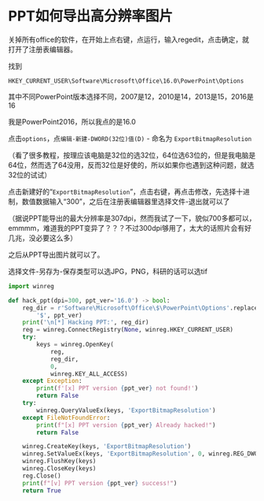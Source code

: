 # PPT如何导出高分辨率图片

关掉所有office的软件，在开始上点右键，点运行，输入regedit，点击确定，就打开了注册表编辑器。

找到

```
HKEY_CURRENT_USER\Software\Microsoft\Office\16.0\PowerPoint\Options
```

其中不同PowerPoint版本选择不同，2007是12，2010是14，2013是15，2016是16

我是PowerPoint2016，所以我点的是16.0

点击`options`，点`编辑-新建-DWORD(32位)值(D)` - 命名为 `ExportBitmapResolution`

（看了很多教程，按理应该电脑是32位的选32位，64位选63位的，但是我电脑是64位，然而选了64没用，反而32位是好使的，所以如果你也遇到这种问题，就选32位的试试）

点击新建好的“`ExportBitmapResolution`”，点击右键，再点击修改，先选择十进制，数值数据输入“300”，之后在注册表编辑器里选择文件-退出就可以了

（据说PPT能导出的最大分辨率是307dpi，然而我试了一下，貌似700多都可以，emmmm，难道我的PPT变异了？？？不过300dpi够用了，太大的话照片会有好几兆，没必要这么多）

之后从PPT导出图片就可以了。

选择文件-另存为-保存类型可以选JPG，PNG，科研的话可以选tif

```python
import winreg

def hack_ppt(dpi=300, ppt_ver='16.0') -> bool:
    reg_dir = r'Software\Microsoft\Office\$\PowerPoint\Options'.replace(
        '$', ppt_ver)
    print('\n[*] Hacking PPT:', reg_dir)
    reg = winreg.ConnectRegistry(None, winreg.HKEY_CURRENT_USER)
    try:
        keys = winreg.OpenKey(
            reg,
            reg_dir,
            0,
            winreg.KEY_ALL_ACCESS)
    except Exception:
        print(f'[x] PPT version {ppt_ver} not found!')
        return False
    try:
        winreg.QueryValueEx(keys, 'ExportBitmapResolution')
    except FileNotFoundError:
        print(f"[x] PPT version {ppt_ver} Already hacked!")
        return False

    winreg.CreateKey(keys, 'ExportBitmapResolution')
    winreg.SetValueEx(keys, 'ExportBitmapResolution', 0, winreg.REG_DWORD, dpi)
    winreg.FlushKey(keys)
    winreg.CloseKey(keys)
    reg.Close()
    print(f"[v] PPT version {ppt_ver} success!")
    return True
```

